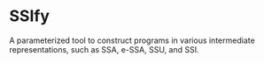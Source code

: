 SSIfy
=====

A parameterized tool to construct programs in various intermediate representations, such as SSA, e-SSA, SSU, and SSI.
